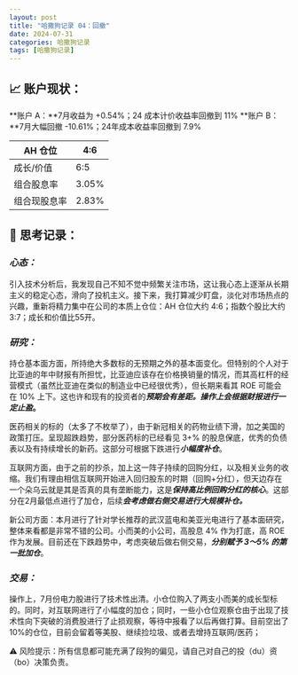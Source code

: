 ```yaml
---
layout: post
title: "哈撒狗记录 04：回撤"
date: 2024-07-31
categories: 哈撒狗记录
tags: [哈撒狗记录]
---
```

## 📈 账户现状：

**账户 A：**7月收益为 +0.54%；24 成本计价收益率回撤到 11%
**账户 B：**7月大幅回撤 -10.61%；24年成本收益率回撤到 7.9%

| AH 仓位 | 4:6 |
| --- | --- |
| 成长/价值 | 6:5 |
| 组合股息率 | 3.05% |
| 组合现股息率 | 2.83% |

## 🧠 思考记录：

### ***心态：***

引入技术分析后，我发现自己不知不觉中频繁关注市场，这让我心态上逐渐从长期主义的稳定心态，滑向了投机主义。接下来，我打算减少盯盘，淡化对市场热点的兴趣，重新将精力集中在公司的本质上仓位：AH 仓位大约 4:6；指数个股比大约3:7；成长和价值比55开。

### ***研究：***

持仓基本面方面，所持绝大多数标的无预期之外的基本面变化。但特别的个人对于比亚迪的年中财报有所担忧，比亚迪应该存在价格换销量的情况，而其高杠杆的经营模式（虽然比亚迪在类似的制造业中已经很优秀），但长期来看其 ROE 可能会在 10% 上下。这也许和现有的投资者的***预期会有差距。操作上会根据财报进行一定止盈*。**

医药相关的标的（太多了不枚举了），由于新冠相关的药物业绩下滑，加之美国的政策打压。呈现超跌趋势，部分医药标的已经看见 3+% 的股息保底，优秀的负债表以及有持续增长的新药。这部分可根据下跌进行***小幅度补仓***。

互联网方面，由于之前的抄杀，加上这一阵子持续的回购分红，以及相关业务的收缩。我们有理由相信互联网开始进入回归股东的时期（回购+分红），但天边存在一个朵乌云就是其是否真的具有垄断能力，这是***保持高比例回购分红的核心***。这部分在2月最低点进行了加仓，后续***会考虑做右侧交易进行大规模补仓。***

新公司方面：本月进行了针对学长推荐的武汉蓝电和美亚光电进行了基本面研究，整体来看都是非常不错的公司。小而美的小公司，高股息 4% 作为打底，高 ROE 作为发展。目前还在下跌趋势中，考虑突破后做右侧交易，***分别赋予 3～5% 的第一批加仓***。

### ***交易：***

操作上，7月份电力股进行了技术性出清。小仓位购入了两支小而美的成长型标的。同时，对互联网进行了小幅度的加仓；同时，一些小仓位观察仓由于出现了技术性向下突破的消费股进行了止损观察，等待中报看了以后再做打算。目前空出了 10%的仓位，目前会留着等美股、继续捡垃圾、或者去增持互联网/医药；

⚠️ 风险提示：所有信息都可能充满了段狗的偏见，请自己对自己的投（du）资（bo）决策负责。
